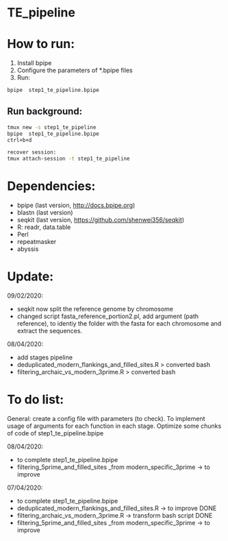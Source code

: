 # TE_pipeline
 
# How to run:
1) Install bpipe
2) Configure the parameters of *.bpipe files 
3) Run:

```bash
bpipe  step1_te_pipeline.bpipe
```
## Run background:
```bash
tmux new -s step1_te_pipeline
bpipe  step1_te_pipeline.bpipe
ctrl+b+d

recover session:
tmux attach-session -t step1_te_pipeline
```

# Dependencies:
- bpipe (last version, http://docs.bpipe.org)
- blastn (last version)
- seqkit (last version, https://github.com/shenwei356/seqkit)
- R: readr, data.table
- Perl
- repeatmasker
- abyssis

# Update:
09/02/2020:
- seqkit now split the reference genome by chromosome
- changed script fasta_reference_portion2.pl, add argument (path reference), to identiy the folder with the fasta for each chromosome and extract the sequences. 

08/04/2020: 
- add stages pipeline
- deduplicated_modern_flankings_and_filled_sites.R > converted bash 
- filtering_archaic_vs_modern_3prime.R >  converted bash 

# To do list:
General: create a config file with parameters (to check). To implement usage of arguments for each function in each stage. Optimize some chunks of code of step1_te_pipeline.bpipe

08/04/2020:
- to complete step1_te_pipeline.bpipe
- filtering_5prime_and_filled_sites _from modern_specific_3prime  -> to improve

07/04/2020: 
- to complete step1_te_pipeline.bpipe
- deduplicated_modern_flankings_and_filled_sites.R -> to improve DONE
- filtering_archaic_vs_modern_3prime.R  -> transform bash script DONE
- filtering_5prime_and_filled_sites _from modern_specific_3prime  -> to improve
